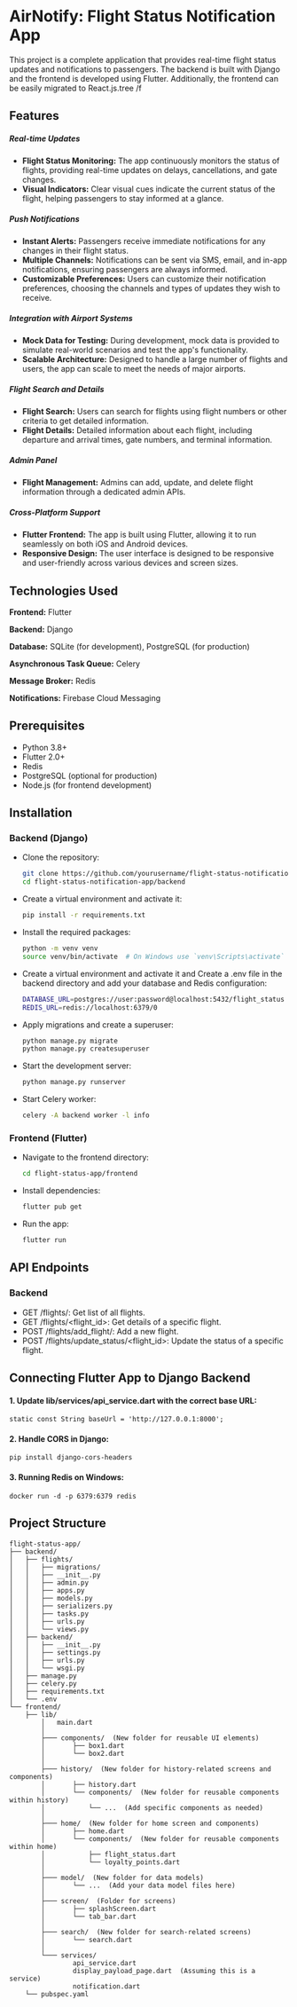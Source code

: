 
# AirNotify: Flight Status Notification App


This project is a complete application that provides real-time flight status updates and notifications to passengers. The backend is built with Django and the frontend is developed using Flutter. Additionally, the frontend can be easily migrated to React.js.tree /f




## Features

##### Real-time Updates

- **Flight Status Monitoring:** The app continuously monitors the status of flights, providing real-time updates on delays, cancellations, and gate changes.
- **Visual Indicators:** Clear visual cues indicate the current status of the flight, helping passengers to stay informed at a glance.

##### Push Notifications

- **Instant Alerts:** Passengers receive immediate notifications for any changes in their flight status.
- **Multiple Channels:** Notifications can be sent via SMS, email, and in-app notifications, ensuring passengers are always informed.
- **Customizable Preferences:** Users can customize their notification preferences, choosing the channels and types of updates they wish to receive.

##### Integration with Airport Systems

- **Mock Data for Testing:** During development, mock data is provided to simulate real-world scenarios and test the app's functionality.
- **Scalable Architecture:** Designed to handle a large number of flights and users, the app can scale to meet the needs of major airports.

##### Flight Search and Details

- **Flight Search:** Users can search for flights using flight numbers or other criteria to get detailed information.
- **Flight Details:** Detailed information about each flight, including departure and arrival times, gate numbers, and terminal information.

##### Admin Panel

- **Flight Management:** Admins can add, update, and delete flight information through a dedicated admin APIs.


##### Cross-Platform Support

- **Flutter Frontend:** The app is built using Flutter, allowing it to run seamlessly on both iOS and Android devices.
- **Responsive Design:** The user interface is designed to be responsive and user-friendly across various devices and screen sizes.





## Technologies Used

**Frontend:** Flutter

**Backend:** Django

**Database:** SQLite (for development), PostgreSQL (for production)

**Asynchronous Task Queue:** Celery

**Message Broker:** Redis

**Notifications:** Firebase Cloud Messaging


## Prerequisites
- Python 3.8+
- Flutter 2.0+
- Redis
- PostgreSQL (optional for production)
- Node.js (for frontend development)
## Installation

### Backend (Django)

- Clone the repository:
   ```sh
   git clone https://github.com/yourusername/flight-status-notification-app.git
   cd flight-status-notification-app/backend
- Create a virtual environment and activate it:
   ```sh
   pip install -r requirements.txt

- Install the required packages:
   ```sh
   python -m venv venv
   source venv/bin/activate  # On Windows use `venv\Scripts\activate`

- Create a virtual environment and activate it and Create a .env file in the backend directory and add your database and Redis configuration:
   ```sh
   DATABASE_URL=postgres://user:password@localhost:5432/flight_status
   REDIS_URL=redis://localhost:6379/0

- Apply migrations and create a superuser:
   ```sh
   python manage.py migrate
   python manage.py createsuperuser

- Start the development server:
   ```sh
   python manage.py runserver

- Start Celery worker:
   ```sh
   celery -A backend worker -l info
   ```

### Frontend (Flutter)
- Navigate to the frontend directory:
   ```sh
   cd flight-status-app/frontend
   ```
- Install dependencies:
   ```sh
   flutter pub get
   ```
- Run the app:
   ```sh
   flutter run
   ```       
## API Endpoints

### Backend
- GET /flights/: Get list of all flights.
- GET /flights/<flight_id>: Get details of a specific flight.
- POST /flights/add_flight/: Add a new flight.
- POST /flights/update_status/<flight_id>: Update the status of a specific flight.

## Connecting Flutter App to Django Backend

#### 1. Update lib/services/api_service.dart with the correct base URL:
```static const String baseUrl = 'http://127.0.0.1:8000';```

#### 2. Handle CORS in Django:
```pip install django-cors-headers```

#### 3. Running Redis on Windows:
```docker run -d -p 6379:6379 redis```

## Project Structure

```
flight-status-app/
├── backend/
│   ├── flights/
│   │   ├── migrations/
│   │   ├── __init__.py
│   │   ├── admin.py
│   │   ├── apps.py
│   │   ├── models.py
│   │   ├── serializers.py
│   │   ├── tasks.py
│   │   ├── urls.py
│   │   └── views.py
│   ├── backend/
│   │   ├── __init__.py
│   │   ├── settings.py
│   │   ├── urls.py
│   │   └── wsgi.py
│   ├── manage.py
│   ├── celery.py
│   ├── requirements.txt
│   └── .env
└── frontend/
    ├── lib/
        │   main.dart
        │
        ├─── components/  (New folder for reusable UI elements)
        │       ├── box1.dart
        │       └── box2.dart
        │
        ├─── history/  (New folder for history-related screens and components)
        │       ├── history.dart
        │       └── components/  (New folder for reusable components within history)
        │           └── ...  (Add specific components as needed)
        │
        ├─── home/  (New folder for home screen and components)
        │       ├── home.dart
        │       └── components/  (New folder for reusable components within home)
        │           ├── flight_status.dart
        │           └── loyalty_points.dart
        │
        ├─── model/  (New folder for data models)
        │       └── ...  (Add your data model files here)
        │
        ├─── screen/  (Folder for screens)
        │       ├── splashScreen.dart
        │       └── tab_bar.dart
        │
        ├─── search/  (New folder for search-related screens)
        │       └── search.dart
        │
        └─── services/
                api_service.dart
                display_payload_page.dart  (Assuming this is a service)
                notification.dart
    └── pubspec.yaml
```

